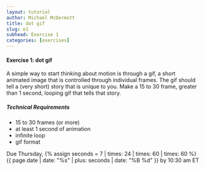 ```yaml
---
layout: tutorial
author: Michael McDermott
title: dot gif
slug: e1
subhead: Exercise 1
categories: [exercises]
---
```

#### Exercise 1: dot gif

A simple way to start thinking about motion is through a gif, a short animated image that is controlled through individual frames. The gif should tell a (very short) story that is unique to you. Make a 15 to 30 frame, greater than 1 second, looping gif that tells that story.

##### Technical Requirements

* 15 to 30 frames (or more)
* at least 1 second of animation
* infinite loop
* gif format

<span class="due">Due Thursday, {% assign seconds = 7 | times: 24 | times: 60 | times: 60 %}{{ page.date | date: "%s" | plus: seconds | date: "%B %d" }} by 10:30 am ET</span>
